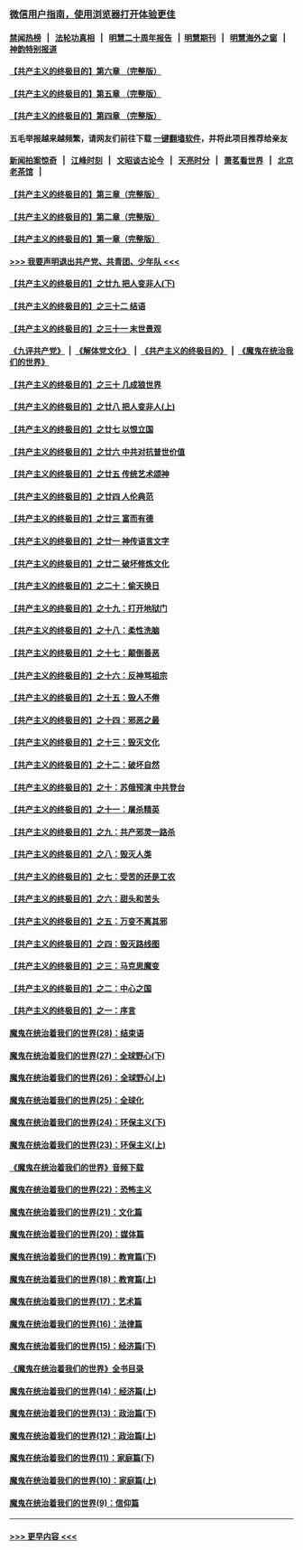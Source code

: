 ### [微信用户指南，使用浏览器打开体验更佳](https://github.com/gfw-breaker/banned-news1/blob/master/indexes/wechat-guide.md?t=0)
#### [禁闻热榜](热点新闻.md?t=0)  &nbsp;&nbsp;|&nbsp;&nbsp; [法轮功真相](https://github.com/gfw-breaker/truth/blob/master/README.md?t=0) &nbsp;&nbsp;|&nbsp;&nbsp; [明慧二十周年报告](https://github.com/gfw-breaker/mh-reports/blob/master/README.md?t=0) &nbsp;&nbsp;|&nbsp;&nbsp;[明慧期刊](https://github.com/gfw-breaker/mh-qikan) &nbsp;&nbsp;|&nbsp;&nbsp; [明慧海外之窗](https://github.com/gfw-breaker/mh-news/blob/master/README.md?t=0) &nbsp;&nbsp;|&nbsp;&nbsp; [神韵特别报道](https://github.com/gfw-breaker/mh-news/blob/master/shenyun.md?t=0)
#### [【共产主义的终极目的】第六章 （完整版）](../pages/nsc422/n11428913.md?t=02040422) 
#### [【共产主义的终极目的】第五章 （完整版）](../pages/nsc422/n11428912.md?t=02040422) 
#### [【共产主义的终极目的】第四章 （完整版）](../pages/nsc422/n11428907.md?t=02040422) 
#### 五毛举报越来越频繁，请网友们前往下载 [一键翻墙软件](https://github.com/gfw-breaker/ssr-accounts)，并将此项目推荐给亲友
#### [新闻拍案惊奇](https://github.com/gfw-breaker/banned-news1/blob/master/pages/link4.md) &nbsp;&nbsp;|&nbsp;&nbsp; [江峰时刻](https://github.com/gfw-breaker/banned-news1/blob/master/pages/link4.md) &nbsp;&nbsp;|&nbsp;&nbsp; [文昭谈古论今](https://github.com/gfw-breaker/banned-news1/blob/master/pages/link4.md) &nbsp;&nbsp;|&nbsp;&nbsp; [天亮时分](https://github.com/gfw-breaker/banned-news1/blob/master/pages/link4.md) &nbsp;&nbsp;|&nbsp;&nbsp; [萧茗看世界](https://github.com/gfw-breaker/banned-news1/blob/master/pages/link4.md) &nbsp;&nbsp;|&nbsp;&nbsp; [北京老茶馆](https://github.com/gfw-breaker/banned-news1/blob/master/pages/link4.md) &nbsp;&nbsp;|&nbsp;&nbsp; 
#### [【共产主义的终极目的】第三章（完整版）](../pages/nsc422/n11428848.md?t=02040422) 
#### [【共产主义的终极目的】第二章（完整版）](../pages/nsc422/n11428831.md?t=02040422) 
#### [【共产主义的终极目的】第一章（完整版）](../pages/nsc422/n11417651.md?t=02040422) 
#### [>>> 我要声明退出共产党、共青团、少年队 <<<](https://github.com/begood0513/goodnews/blob/master/quit/letter.md) 
#### [【共产主义的终极目的】之廿九 把人变非人(下)](../pages/nsc422/n11344140.md?t=02040422) 
#### [【共产主义的终极目的】之三十二 结语](../pages/nsc422/n11360535.md?t=02040422) 
#### [【共产主义的终极目的】之三十一 末世景观](../pages/nsc422/n11351129.md?t=02040422) 
#### [《九评共产党》](https://github.com/begood0513/9ping.md/blob/master/README.md) &nbsp;|&nbsp; [《解体党文化》](../../../../jtdwh.md/blob/master/README.md)  &nbsp;|&nbsp; [《共产主义的终极目的》](../../../../gczydzjmd.md/blob/master/README.md) &nbsp;|&nbsp; [《魔鬼在统治我们的世界》](../../../../mgztzwmdsj.md/blob/master/README.md) 
#### [【共产主义的终极目的】之三十 几成狼世界](../pages/nsc422/n11348280.md?t=02040422) 
#### [【共产主义的终极目的】之廿八 把人变非人(上)](../pages/nsc422/n11340492.md?t=02040422) 
#### [【共产主义的终极目的】之廿七 以恨立国](../pages/nsc422/n11336944.md?t=02040422) 
#### [【共产主义的终极目的】之廿六 中共对抗普世价值](../pages/nsc422/n11324785.md?t=02040422) 
#### [【共产主义的终极目的】之廿五 传统艺术颂神](../pages/nsc422/n11296396.md?t=02040422) 
#### [【共产主义的终极目的】之廿四 人伦典范](../pages/nsc422/n11296397.md?t=02040422) 
#### [【共产主义的终极目的】之廿三 富而有德](../pages/nsc422/n11283598.md?t=02040422) 
#### [【共产主义的终极目的】之廿一 神传语言文字](../pages/nsc422/n11263265.md?t=02040422) 
#### [【共产主义的终极目的】之廿二 破坏修炼文化](../pages/nsc422/n11245728.md?t=02040422) 
#### [【共产主义的终极目的】之二十：偷天换日](../pages/nsc422/n11238846.md?t=02040422) 
#### [【共产主义的终极目的】之十九：打开地狱门](../pages/nsc422/n11206376.md?t=02040422) 
#### [【共产主义的终极目的】之十八：柔性洗脑](../pages/nsc422/n11199994.md?t=02040422) 
#### [【共产主义的终极目的】之十七：颠倒善恶](../pages/nsc422/n11179782.md?t=02040422) 
#### [【共产主义的终极目的】之十六：反神骂祖宗](../pages/nsc422/n11166798.md?t=02040422) 
#### [【共产主义的终极目的】之十五：毁人不倦](../pages/nsc422/n11166792.md?t=02040422) 
#### [【共产主义的终极目的】之十四：邪恶之最](../pages/nsc422/n11150249.md?t=02040422) 
#### [【共产主义的终极目的】之十三：毁灭文化](../pages/nsc422/n11135227.md?t=02040422) 
#### [【共产主义的终极目的】之十二：破坏自然](../pages/nsc422/n11135214.md?t=02040422) 
#### [【共产主义的终极目的】之十：苏俄预演 中共登台](../pages/nsc422/n11118424.md?t=02040422) 
#### [【共产主义的终极目的】之十一：屠杀精英](../pages/nsc422/n11118442.md?t=02040422) 
#### [【共产主义的终极目的】之九：共产邪灵一路杀](../pages/nsc422/n11114139.md?t=02040422) 
#### [【共产主义的终极目的】之八：毁灭人类](../pages/nsc422/n11108503.md?t=02040422) 
#### [【共产主义的终极目的】之七：受苦的还是工农](../pages/nsc422/n11101809.md?t=02040422) 
#### [【共产主义的终极目的】之六：甜头和苦头](../pages/nsc422/n11096971.md?t=02040422) 
#### [【共产主义的终极目的】之五：万变不离其邪](../pages/nsc422/n11091285.md?t=02040422) 
#### [【共产主义的终极目的】之四：毁灭路线图](../pages/nsc422/n11086284.md?t=02040422) 
#### [【共产主义的终极目的】之三：马克思魔变](../pages/nsc422/n11061941.md?t=02040422) 
#### [【共产主义的终极目的】之二：中心之国](../pages/nsc422/n11047728.md?t=02040422) 
#### [【共产主义的终极目的】之一：序言](../pages/nsc422/n11086077.md?t=02040422) 
#### [魔鬼在统治着我们的世界(28)：结束语](../pages/nsc422/n10936246.md?t=02040422) 
#### [魔鬼在统治着我们的世界(27)：全球野心(下)](../pages/nsc422/n10928319.md?t=02040422) 
#### [魔鬼在统治着我们的世界(26)：全球野心(上)](../pages/nsc422/n10900318.md?t=02040422) 
#### [魔鬼在统治着我们的世界(25)：全球化](../pages/nsc422/n10788205.md?t=02040422) 
#### [魔鬼在统治着我们的世界(24)：环保主义(下)](../pages/nsc422/n10695307.md?t=02040422) 
#### [魔鬼在统治着我们的世界(23)：环保主义(上)](../pages/nsc422/n10688613.md?t=02040422) 
#### [《魔鬼在统治着我们的世界》音频下载](../pages/nsc422/n10635553.md?t=02040422) 
#### [魔鬼在统治着我们的世界(22)：恐怖主义](../pages/nsc422/n10614727.md?t=02040422) 
#### [魔鬼在统治着我们的世界(21)：文化篇](../pages/nsc422/n10597706.md?t=02040422) 
#### [魔鬼在统治着我们的世界(20)：媒体篇](../pages/nsc422/n10586579.md?t=02040422) 
#### [魔鬼在统治着我们的世界(19)：教育篇(下)](../pages/nsc422/n10564808.md?t=02040422) 
#### [魔鬼在统治着我们的世界(18)：教育篇(上)](../pages/nsc422/n10526970.md?t=02040422) 
#### [魔鬼在统治着我们的世界(17)：艺术篇](../pages/nsc422/n10499093.md?t=02040422) 
#### [魔鬼在统治着我们的世界(16)：法律篇](../pages/nsc422/n10485969.md?t=02040422) 
#### [魔鬼在统治着我们的世界(15)：经济篇(下)](../pages/nsc422/n10469975.md?t=02040422) 
#### [《魔鬼在统治着我们的世界》全书目录](../pages/nsc422/n10464261.md?t=02040422) 
#### [魔鬼在统治着我们的世界(14)：经济篇(上)](../pages/nsc422/n10457370.md?t=02040422) 
#### [魔鬼在统治着我们的世界(13)：政治篇(下)](../pages/nsc422/n10448270.md?t=02040422) 
#### [魔鬼在统治着我们的世界(12)：政治篇(上)](../pages/nsc422/n10444576.md?t=02040422) 
#### [魔鬼在统治着我们的世界(11)：家庭篇(下)](../pages/nsc422/n10440961.md?t=02040422) 
#### [魔鬼在统治着我们的世界(10)：家庭篇(上)](../pages/nsc422/n10435448.md?t=02040422) 
#### [魔鬼在统治着我们的世界(9)：信仰篇](../pages/nsc422/n10432159.md?t=02040422) 

----
#### [ >>> 更早内容 <<< ](../indexes/nsc422-earlier.md)
